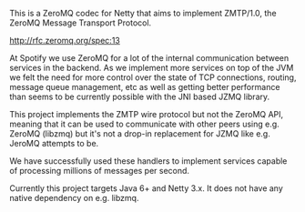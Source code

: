 This is a ZeroMQ codec for Netty that aims to implement ZMTP/1.0, the ZeroMQ
Message Transport Protocol.

http://rfc.zeromq.org/spec:13

At Spotify we use ZeroMQ for a lot of the internal communication between
services in the backend. As we implement more services on top of the JVM we
felt the need for more control over the state of TCP connections, routing,
message queue management, etc as well as getting better performance than seems
to be currently possible with the JNI based JZMQ library.

This project implements the ZMTP wire protocol but not the ZeroMQ API, meaning
that it can be used to communicate with other peers using e.g. ZeroMQ (libzmq)
but it's not a drop-in replacement for JZMQ like e.g. JeroMQ attempts to be.

We have successfully used these handlers to implement services capable of
processing millions of messages per second.

Currently this project targets Java 6+ and Netty 3.x. It does not have any
native dependency on e.g. libzmq.